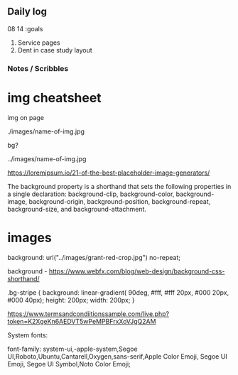 ## Daily log

08 14 
:goals
1. Service pages
2. Dent in case study layout

### Notes / Scribbles

# img cheatsheet
img on page

./images/name-of-img.jpg

bg?

../images/name-of-img.jpg

https://loremipsum.io/21-of-the-best-placeholder-image-generators/

The background property is a shorthand that sets the following properties in a single declaration: background-clip, 
background-color, 
background-image, 
background-origin, 
background-position, 
background-repeat, 
background-size, and 
background-attachment.

# images

  background: url("../images/grant-red-crop.jpg") no-repeat;

background - https://www.webfx.com/blog/web-design/background-css-shorthand/

.bg-stripe {
  background: linear-gradient( 
  90deg,
  #fff,
  #fff 20px,
  #000 20px,
  #000 40px);
  height: 200px;
  width: 200px;
}

https://www.termsandcondiitionssample.com/live.php?token=K2XgeKn6AEDVT5wPeMPBFrxXoVJgQ2AM

System fonts:

font-family: system-ui,-apple-system,Segoe UI,Roboto,Ubuntu,Cantarell,Oxygen,sans-serif,Apple Color Emoji, Segoe UI Emoji, Segoe UI Symbol,Noto Color Emoji;